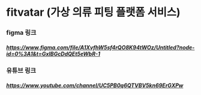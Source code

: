 # fitvatar (가상 의류 피팅 플랫폼 서비스)

### figma 링크</br>
##### https://www.figma.com/file/A1XvfhW5sf4rQO8K94tWOz/Untitled?node-id=0%3A1&t=GxlBGcDdQEt5eWbR-1

### 유튜브 링크 </br>
##### https://www.youtube.com/channel/UC5PB0q6QTVBV5kn69ErGXPw
